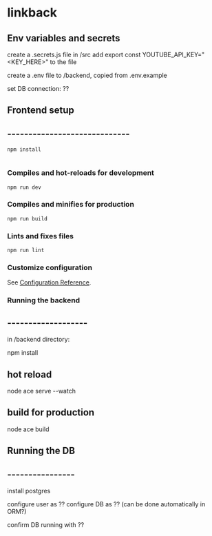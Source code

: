 # linkback

## Env variables and secrets

create a .secrets.js file in /src
add export const YOUTUBE_API_KEY="<KEY_HERE>" to the file

create a .env file to /backend, copied from .env.example

  set DB connection: ??


## Frontend setup
## -----------------------------
```
npm install


```

### Compiles and hot-reloads for development
```
npm run dev
```

### Compiles and minifies for production
```
npm run build
```

### Lints and fixes files
```
npm run lint
```

### Customize configuration
See [Configuration Reference](https://cli.vuejs.org/config/).


### Running the backend
## -------------------

in /backend directory:

npm install 

## hot reload

node ace serve --watch

## build for production

node ace build


## Running the DB
## ----------------

install postgres

configure user as ??
configure DB as ?? (can be done automatically in ORM?)

confirm DB running with ??



